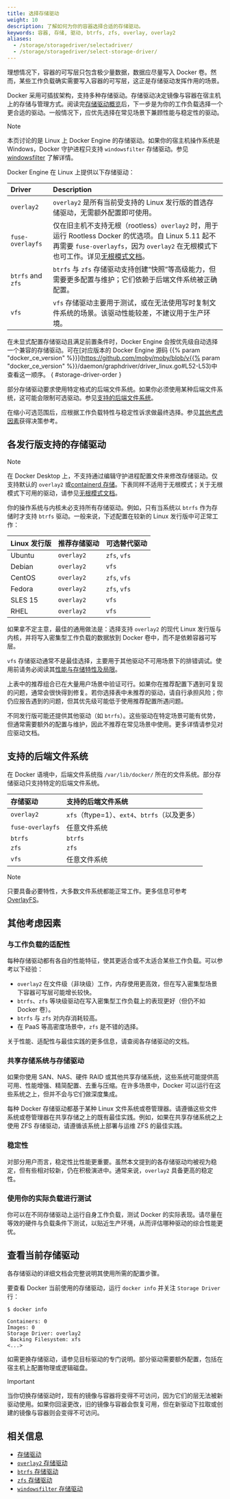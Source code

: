 ```yaml
---
title: 选择存储驱动
weight: 10
description: 了解如何为你的容器选择合适的存储驱动。
keywords: 容器, 存储, 驱动, btrfs, zfs, overlay, overlay2
aliases:
  - /storage/storagedriver/selectadriver/
  - /storage/storagedriver/select-storage-driver/
---
```


理想情况下，容器的可写层只包含极少量数据，数据应尽量写入 Docker 卷。然而，某些工作负载确实需要写入容器的可写层，这正是存储驱动发挥作用的场景。

Docker 采用可插拔架构，支持多种存储驱动。存储驱动决定镜像与容器在宿主机上的存储与管理方式。阅读完[存储驱动概览](./_index.md)后，下一步是为你的工作负载选择一个更合适的驱动。一般情况下，应优先选择在常见场景下兼顾性能与稳定性的驱动。

> [!NOTE]
> 本页讨论的是 Linux 上 Docker Engine 的存储驱动。如果你的宿主机操作系统是 Windows，Docker 守护进程只支持 `windowsfilter` 存储驱动。参见
> [windowsfilter](windowsfilter-driver.md) 了解详情。

Docker Engine 在 Linux 上提供以下存储驱动：

| Driver            | Description                                                                                                                                                                                                                                                                                                                                          |
| :---------------- | :--------------------------------------------------------------------------------------------------------------------------------------------------------------------------------------------------------------------------------------------------------------------------------------------------------------------------------------------------- |
| `overlay2`        | `overlay2` 是所有当前受支持的 Linux 发行版的首选存储驱动，无需额外配置即可使用。                                                                                                                                                                                                                     |
| `fuse-overlayfs`  | 仅在旧主机不支持无根（rootless）`overlay2` 时，用于运行 Rootless Docker 的优选项。自 Linux 5.11 起不再需要 `fuse-overlayfs`，因为 `overlay2` 在无根模式下也可工作。详见[无根模式文档](/manuals/engine/security/rootless.md)。 |
| `btrfs` and `zfs` | `btrfs` 与 `zfs` 存储驱动支持创建“快照”等高级能力，但需要更多配置与维护；它们依赖于后端文件系统被正确配置。                                                                                                                                                                                             |
| `vfs`             | `vfs` 存储驱动主要用于测试，或在无法使用写时复制文件系统的场景。该驱动性能较差，不建议用于生产环境。                                                                                                                                                                                                    |

<!-- markdownlint-disable reference-links-images -->

在未显式配置存储驱动且满足前置条件时，Docker Engine 会按优先级自动选择一个兼容的存储驱动。可在[对应版本的 Docker Engine 源码 {{% param "docker_ce_version" %}}](https://github.com/moby/moby/blob/v{{% param "docker_ce_version" %}}/daemon/graphdriver/driver_linux.go#L52-L53)中查看这一顺序。
{ #storage-driver-order }

<!-- markdownlint-enable reference-links-images -->

部分存储驱动要求使用特定格式的后端文件系统。如果你必须使用某种后端文件系统，这可能会限制可选驱动。参见[支持的后端文件系统](#supported-backing-filesystems)。

在缩小可选范围后，应根据工作负载特性与稳定性诉求做最终选择。参见[其他考虑因素](#other-considerations)获得决策参考。

## 各发行版支持的存储驱动

> [!NOTE]
>
> 在 Docker Desktop 上，不支持通过编辑守护进程配置文件来修改存储驱动。仅支持默认的 `overlay2` 或[containerd 存储](/manuals/desktop/features/containerd.md)。下表同样不适用于无根模式；关于无根模式下可用的驱动，请参见[无根模式文档](/manuals/engine/security/rootless.md)。

你的操作系统与内核未必支持所有存储驱动。例如，只有当系统以 `btrfs` 作为存储时才支持 `btrfs` 驱动。一般来说，下述配置在较新的 Linux 发行版中可正常工作：

| Linux 发行版         | 推荐存储驱动                   | 可选替代驱动          |
| :------------------- | :--------------------------- | :------------------- |
| Ubuntu               | `overlay2`                   | `zfs`, `vfs`         |
| Debian               | `overlay2`                   | `vfs`                |
| CentOS               | `overlay2`                   | `zfs`, `vfs`         |
| Fedora               | `overlay2`                   | `zfs`, `vfs`         |
| SLES 15              | `overlay2`                   | `vfs`                |
| RHEL                 | `overlay2`                   | `vfs`                |

如果拿不定主意，最佳的通用做法是：选择支持 `overlay2` 的现代 Linux 发行版与内核，并将写入密集型工作负载的数据放到 Docker 卷中，而不是依赖容器可写层。

`vfs` 存储驱动通常不是最佳选择，主要用于其他驱动不可用场景下的排错调试。使用前请务必阅读其[性能与存储特性及局限](vfs-driver.md)。

上表中的推荐组合已在大量用户场景中验证可行。如果你在推荐配置下遇到可复现的问题，通常会很快得到修复。若你选择表中未推荐的驱动，请自行承担风险；你仍应报告遇到的问题，但其优先级可能低于使用推荐配置所遇问题。

不同发行版可能还提供其他驱动（如 `btrfs`）。这些驱动在特定场景可能有优势，但通常需要额外的配置与维护，因此不推荐在常见场景中使用。更多详情请参见对应驱动文档。

## 支持的后端文件系统

在 Docker 语境中，后端文件系统指 `/var/lib/docker/` 所在的文件系统。部分存储驱动只支持特定的后端文件系统。

| 存储驱动         | 支持的后端文件系统                                     |
| :--------------- | :-----------------------------------------------------|
| `overlay2`       | `xfs`（ftype=1）、`ext4`、`btrfs`（以及更多）            |
| `fuse-overlayfs` | 任意文件系统                                          |
| `btrfs`          | `btrfs`                                               |
| `zfs`            | `zfs`                                                 |
| `vfs`            | 任意文件系统                                          |

> [!NOTE]
>
> 只要具备必要特性，大多数文件系统都能正常工作。更多信息可参考 [OverlayFS](https://www.kernel.org/doc/html/latest/filesystems/overlayfs.html)。


## 其他考虑因素

### 与工作负载的适配性

每种存储驱动都有各自的性能特征，使其更适合或不太适合某些工作负载。可以参考以下经验：

- `overlay2` 在文件级（非块级）工作，内存使用更高效，但在写入密集型场景下容器可写层可能增长较快。
- `btrfs`、`zfs` 等块级驱动在写入密集型工作负载上的表现更好（但仍不如 Docker 卷）。
- `btrfs` 与 `zfs` 对内存消耗较高。
- 在 PaaS 等高密度场景中，`zfs` 是不错的选择。

关于性能、适配性与最佳实践的更多信息，请查阅各存储驱动的文档。

### 共享存储系统与存储驱动

如果你使用 SAN、NAS、硬件 RAID 或其他共享存储系统，这些系统可能提供高可用、性能增强、精简配置、去重与压缩。在许多场景中，Docker 可以运行在这些系统之上，但并不会与它们做深度集成。

每种 Docker 存储驱动都基于某种 Linux 文件系统或卷管理器。请遵循这些文件系统或卷管理器在共享存储之上的既有最佳实践。例如，如果在共享存储系统之上使用 ZFS 存储驱动，请遵循该系统上部署与运维 ZFS 的最佳实践。

### 稳定性

对部分用户而言，稳定性比性能更重要。虽然本文提到的各存储驱动均被视为稳定，但有些相对较新，仍在积极演进中。通常来说，`overlay2` 具备更高的稳定性。

### 使用你的实际负载进行测试

你可以在不同存储驱动上运行自身工作负载，测试 Docker 的实际表现。请尽量在等效的硬件与负载条件下测试，以贴近生产环境，从而评估哪种驱动的综合性能更优。

## 查看当前存储驱动

各存储驱动的详细文档会完整说明其使用所需的配置步骤。

要查看 Docker 当前使用的存储驱动，运行 `docker info` 并关注 `Storage Driver` 行：

```console
$ docker info

Containers: 0
Images: 0
Storage Driver: overlay2
 Backing Filesystem: xfs
<...>
```

如需更换存储驱动，请参见目标驱动的专门说明。部分驱动需要额外配置，包括在宿主机上配置物理或逻辑磁盘。

> [!IMPORTANT]
>
> 当你切换存储驱动时，现有的镜像与容器将变得不可访问，因为它们的层无法被新驱动使用。如果你回滚更改，旧的镜像与容器会恢复可用，但在新驱动下拉取或创建的镜像与容器则会变得不可访问。

## 相关信息

- [存储驱动](./_index.md)
- [`overlay2` 存储驱动](overlayfs-driver.md)
- [`btrfs` 存储驱动](btrfs-driver.md)
- [`zfs` 存储驱动](zfs-driver.md)
- [`windowsfilter` 存储驱动](windowsfilter-driver.md)
